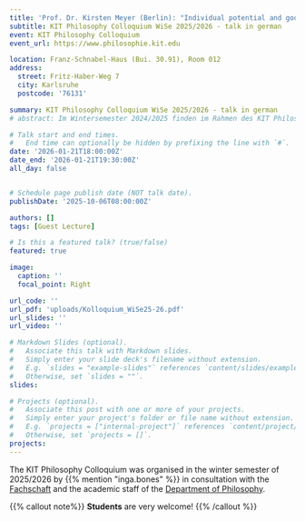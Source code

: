 ```yaml
---
title: 'Prof. Dr. Kirsten Meyer (Berlin): "Individual potential and good life"'
subtitle: KIT Philosophy Colloquium WiSe 2025/2026 - talk in german
event: KIT Philosophy Colloquium
event_url: https://www.philosophie.kit.edu

location: Franz-Schnabel-Haus (Bui. 30.91), Room 012
address:
  street: Fritz-Haber-Weg 7
  city: Karlsruhe
  postcode: '76131'

summary: KIT Philosophy Colloquium WiSe 2025/2026 - talk in german
# abstract: Im Wintersemester 2024/2025 finden im Rahmen des KIT Philosophie-Kolloquium drei Vorträge statt.

# Talk start and end times.
#   End time can optionally be hidden by prefixing the line with `#`.
date: '2026-01-21T18:00:00Z'
date_end: '2026-01-21T19:30:00Z'
all_day: false


# Schedule page publish date (NOT talk date).
publishDate: '2025-10-06T08:00:00Z'

authors: []
tags: [Guest Lecture]

# Is this a featured talk? (true/false)
featured: true

image:
  caption: ''
  focal_point: Right

url_code: ''
url_pdf: 'uploads/Kolloquium_WiSe25-26.pdf'
url_slides: ''
url_video: ''

# Markdown Slides (optional).
#   Associate this talk with Markdown slides.
#   Simply enter your slide deck's filename without extension.
#   E.g. `slides = "example-slides"` references `content/slides/example-slides.md`.
#   Otherwise, set `slides = ""`.
slides:

# Projects (optional).
#   Associate this post with one or more of your projects.
#   Simply enter your project's folder or file name without extension.
#   E.g. `projects = ["internal-project"]` references `content/project/deep-learning/index.md`.
#   Otherwise, set `projects = []`.
projects:
---
```


The KIT Philosophy Colloquium was organised in the winter semester of 2025/2026 by {{% mention "inga.bones" %}} in consultation with the [Fachschaft](https://geistsoz.de/) and the academic staff of the [Department of Philosophy](https://www.philosophie.kit.edu). 

{{% callout note%}}
**Students** are very welcome!
{{% /callout %}}


<!-- <mark style=hlblue>Student:innen sind herzlich willkommen!</mark> -->